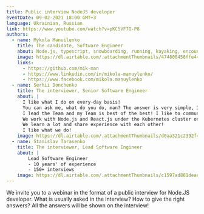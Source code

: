 ```yaml
---
title: Public interview NodeJS developer
eventDate: 09-02-2021 18:00 GMT+3
language: Ukrainian, Russian
link: https://www.youtube.com/watch?v=pKC5VF7O-P8
authors:
  - name: Mykola Manuilenko
    title: The candidate, Software Engineer
    about: Node.js, typescript, snowboarding, running, kayaking, encounter
    image: https://dl.airtable.com/.attachmentThumbnails/474800458ffe44f6c5483ea58268fc55/f6174cbe
    links:
      - https://github.com/mik-man
      - https://www.linkedin.com/in/mikola-manuylenko/
      - https://www.facebook.com/mikola.manuylenko
  - name: Serhii Donchenko
    title: The interviewer, Senior Software Engineer
    about: |
      I like what I do on every-day basis!
      You can ask me, what do you do, man? The answer is very simple, I create the ideal logical structures to solve complex business tasks!
      I lead the Team and my Team is best of the best! I like to communicate with smart people and do our best!
      We work with Node.js and React.js under the Kubernetes cluster on AWS with ideal SDLC. We use modern tools and technologies, as you already may noticed))).
      We learn a lot and share experience with each other!
      I like what we do!
    image: https://dl.airtable.com/.attachmentThumbnails/d0aa321c2392f45c78cc4a4d83ac452a/47010aa9
  - name: Stanislav Tarasenko
    title: The interviewer, Lead Software Engineer
    about: |
        Lead Software Engineer
        - 10 years' of experience
        - 150+ interviews
    image: https://dl.airtable.com/.attachmentThumbnails/c1597ad881deaee722d2975de662df47/63a74f38
---
```


We invite you to a webinar in the format of a public interview for Node.JS developer.
What is usually asked in the interview?
How to give the right answers?
All the answers will be shown on the interview!
